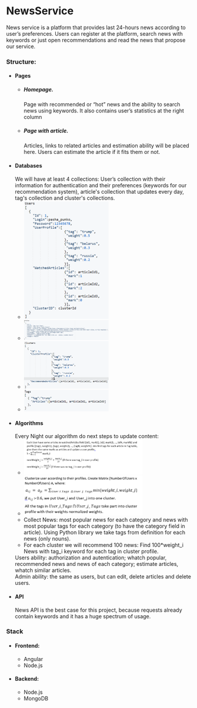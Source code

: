 # NewsService
News service is a platform that provides last 24-hours news according to user’s preferences. Users can register at the platform, search news with keywords or just open recommendations and read the news that propose our service.<br>
<h3>Structure:</h3>
 <ul><li><h4>Pages</h4>
  <ul><li><h5>Homepage.</h5> Page with recommended or “hot” news and the ability to search news using keywords. It also contains user’s statistics at the right column
  <li><h5>Page with article.</h5> Articles, links to related articles and estimation ability will be placed here. Users can estimate the article if it fits them or not.
  </ul>
  <li><h4>Databases</h4>We will have at least 4  collections: User’s collection with their information for authentication and their preferences (keywords for our recommendation system), article's collection that updates every day, tag's collection and cluster's collections. 
  <ul>
   <li><img src="PresentationImage/user.PNG" width="50%">
   <li><img src="PresentationImage/art.png" width="50%">
   <li><img src="PresentationImage/clust.png" width="50%">
   <li><img src="PresentationImage/tags.png" width="50%">
    </ul>
 <li><h4>Algorithms</h4>
     Every Night our algorithm do next steps to update content:
     <ul>
      <li> <img src="PresentationImage/upd_prof.png" width="70%">
      <li> <img src="PresentationImage/clusterize.png" width="70%">
      <li> Collect News: most popular news for each category and news with most popular tags for each category (to have the category field in article). Using Python library we take tags from definition for each news (only nouns).
      <li> For each cluster we will recommend 100 news: 
Find 100*weight_i News with tag_i keyword for each tag in cluster profile.
     </ul>
    Users ability: authorization and autentication; whatch popular, recommended news and news of each category; estimate articles, whatch similar articles.<br>
    Admin ability: the same as users, but can edit, delete articles and delete users.
 <li><h4>API</h4>
     News API is the best case for this project, because requests already contain keywords and it has a huge spectrum of usage.
  </ul>


<h3>Stack</h3>
 <ul><li><h4>Frontend:</h4>
  <ul><li>Angular
  <li>Node.js</ul>
 <li><h4>Backend:</h4>
  <ul>
  <li>Node.js
  <li>MongoDB
   </ul></ul>
 

